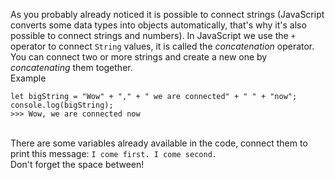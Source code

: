 As you probably already noticed it is possible to connect strings (JavaScript converts some data types into objects automatically, that's why it's also possible to connect strings and numbers). In JavaScript we use the `+` operator to connect `String` values, it is called the _concatenation_ operator.
\
You can connect two or more strings and create a new one by _concatenating_ them together.
\
Example
```
let bigString = "Wow" + "," + " we are connected" + " " + "now";
console.log(bigString);
>>> Wow, we are connected now
```
\
There are some variables already available in the code, connect them to print this message:
`I come first. I come second.`
\
Don't forget the space between!